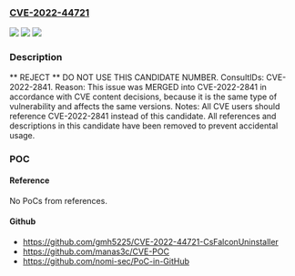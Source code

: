 ### [CVE-2022-44721](https://cve.mitre.org/cgi-bin/cvename.cgi?name=CVE-2022-44721)
![](https://img.shields.io/static/v1?label=Product&message=n%2Fa&color=blue)
![](https://img.shields.io/static/v1?label=Version&message=n%2Fa&color=blue)
![](https://img.shields.io/static/v1?label=Vulnerability&message=n%2Fa&color=blue)

### Description

** REJECT ** DO NOT USE THIS CANDIDATE NUMBER. ConsultIDs: CVE-2022-2841. Reason: This issue was MERGED into CVE-2022-2841 in accordance with CVE content decisions, because it is the same type of vulnerability and affects the same versions. Notes: All CVE users should reference CVE-2022-2841 instead of this candidate. All references and descriptions in this candidate have been removed to prevent accidental usage.

### POC

#### Reference
No PoCs from references.

#### Github
- https://github.com/gmh5225/CVE-2022-44721-CsFalconUninstaller
- https://github.com/manas3c/CVE-POC
- https://github.com/nomi-sec/PoC-in-GitHub

